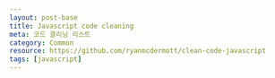 ```yaml
---
layout: post-base
title: Javascript code cleaning
meta: 코드 클리닝 리스트
category: Common
resource: https://github.com/ryanmcdermott/clean-code-javascript
tags: [javascript]
---
```

